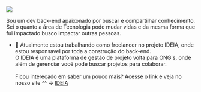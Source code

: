 <img src="https://readme-typing-svg.herokuapp.com?font=roboto&color=2953AE&size=24&vCenter=true&width=600&height=70&lines=Ol%C3%A1%2C+sou+o+Jorge.;Mas+pode+me+chamar+de+Rahmai."/>

Sou um dev back-end apaixonado por buscar e compartilhar conhecimento.
Sei o quanto a área de Tecnologia pode mudar vidas e da mesma forma que fui impactado busco impactar outras pessoas.

- 🔭 Atualmente estou trabalhando como freelancer no projeto IDEIA, onde estou responsavel por toda a construção do back-end.</br>
  O IDEIA é uma plataforma de gestão de projeto volta para ONG's, onde além de gerenciar você pode buscar projetos para colaborar.</br>  
  Ficou intereçado em saber um pouco mais? Acesse o link e veja no nosso site ^^ -> [IDEIA](https://ideia.cc/)


<!--
**jorge-lba/jorge-lba** is a ✨ _special_ ✨ repository because its `README.md` (this file) appears on your GitHub profile.

Here are some ideas to get you started:

- 🔭 I’m currently working on ...
- 🌱 I’m currently learning ...
- 👯 I’m looking to collaborate on ...
- 🤔 I’m looking for help with ...
- 💬 Ask me about ...
- 📫 How to reach me: ...
- 😄 Pronouns: ...
- ⚡ Fun fact: ...
-->
